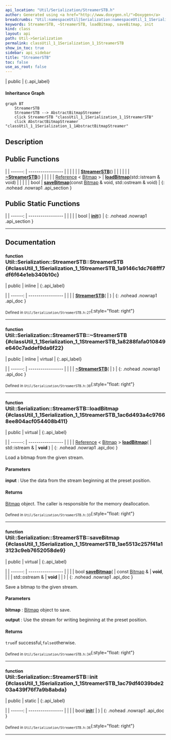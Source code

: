 ```yaml
---
api_location: "Util/Serialization/StreamerSTB.h"
author: Generated using <a href="http://www.doxygen.nl/">Doxygen</a>
breadcrumbs: "Util:namespaceUtil|Serialization:namespaceUtil_1_1Serialization"
keywords: StreamerSTB, ~StreamerSTB, loadBitmap, saveBitmap, init
kind: class
layout: api
path: Util->Serialization
permalink: classUtil_1_1Serialization_1_1StreamerSTB
show_in_toc: true
sidebar: api_sidebar
title: "StreamerSTB"
toc: false
use_as_root: false
---
```


| public |
{:.api_label}

#### Inheritance Graph

```mermaid
graph BT
	StreamerSTB
	StreamerSTB --> AbstractBitmapStreamer
	click StreamerSTB "classUtil_1_1Serialization_1_1StreamerSTB"
	click AbstractBitmapStreamer "classUtil_1_1Serialization_1_1AbstractBitmapStreamer"
```

## Description





## Public Functions

|
| ------: | ----------------- |
|  | |
|  | **[StreamerSTB](#classUtil_1_1Serialization_1_1StreamerSTB_1a9146c1dc768fff7df6f64e1eb340b10c)**() |
|  | |
|  | **[~StreamerSTB](#classUtil_1_1Serialization_1_1StreamerSTB_1a8288fafa010849e640c7addef9da6f22)**() |
|  | |
| [Reference](classUtil_1_1Reference) < [Bitmap](classUtil_1_1Bitmap) > | **[loadBitmap](#classUtil_1_1Serialization_1_1StreamerSTB_1ac6d493a4c97668ee804acf054408b411)**(std::istream & void) |
|  | |
| bool | **[saveBitmap](#classUtil_1_1Serialization_1_1StreamerSTB_1ae5513c257f41a13123c9eb7652058de9)**(const [Bitmap](classUtil_1_1Bitmap) & void, std::ostream & void) |
{: .nohead .nowrap1 .api_section }


## Public Static Functions

|
| ------: | ----------------- |
|  | |
| bool | **[init](#classUtil_1_1Serialization_1_1StreamerSTB_1ac79df4039bde203a439f76f7a9b8abda)**() |
{: .nohead .nowrap1 .api_section }


-------------------------------------------------------------------

## Documentation

### <small>function</small><br/> Util::Serialization::StreamerSTB::StreamerSTB {#classUtil_1_1Serialization_1_1StreamerSTB_1a9146c1dc768fff7df6f64e1eb340b10c}

| public | inline |
{:.api_label}

|
| ------: | ----------------- |
|  |
|  **[StreamerSTB](#classUtil_1_1Serialization_1_1StreamerSTB_1a9146c1dc768fff7df6f64e1eb340b10c)**( |  ) |
{: .nohead .nowrap1 .api_doc }





<sub>Defined in `Util/Serialization/StreamerSTB.h:27`</sub>{:style="float: right"}

-------------------------------------------------------------------

### <small>function</small><br/> Util::Serialization::StreamerSTB::~StreamerSTB {#classUtil_1_1Serialization_1_1StreamerSTB_1a8288fafa010849e640c7addef9da6f22}

| public | inline | virtual |
{:.api_label}

|
| ------: | ----------------- |
|  |
|  **[~StreamerSTB](#classUtil_1_1Serialization_1_1StreamerSTB_1a8288fafa010849e640c7addef9da6f22)**( |  ) |
{: .nohead .nowrap1 .api_doc }





<sub>Defined in `Util/Serialization/StreamerSTB.h:30`</sub>{:style="float: right"}

-------------------------------------------------------------------

### <small>function</small><br/> Util::Serialization::StreamerSTB::loadBitmap {#classUtil_1_1Serialization_1_1StreamerSTB_1ac6d493a4c97668ee804acf054408b411}

| public | virtual |
{:.api_label}

|
| ------: | ----------------- |
|  |
| [Reference](classUtil_1_1Reference) < [Bitmap](classUtil_1_1Bitmap) > **[loadBitmap](#classUtil_1_1Serialization_1_1StreamerSTB_1ac6d493a4c97668ee804acf054408b411)**( | std::istream & | **void** ) |
{: .nohead .nowrap1 .api_doc }



Load a bitmap from the given stream.


#### Parameters
**input**
:  Use the data from the stream beginning at the preset position.




#### Returns
 [Bitmap](classUtil_1_1Bitmap) object. The caller is responsible for the memory deallocation.





<sub>Defined in `Util/Serialization/StreamerSTB.h:33`</sub>{:style="float: right"}

-------------------------------------------------------------------

### <small>function</small><br/> Util::Serialization::StreamerSTB::saveBitmap {#classUtil_1_1Serialization_1_1StreamerSTB_1ae5513c257f41a13123c9eb7652058de9}

| public | virtual |
{:.api_label}

|
| ------: | ----------------- |
|  |
| bool **[saveBitmap](#classUtil_1_1Serialization_1_1StreamerSTB_1ae5513c257f41a13123c9eb7652058de9)**( | const [Bitmap](classUtil_1_1Bitmap) & | **void**, |
| | std::ostream & | **void** |
|   ) |
{: .nohead .nowrap1 .api_doc }



Save a bitmap to the given stream.


#### Parameters
**bitmap**
:   [Bitmap](classUtil_1_1Bitmap) object to save.



**output**
:  Use the stream for writing beginning at the preset position.




#### Returns
`true`if successful,`false`otherwise.





<sub>Defined in `Util/Serialization/StreamerSTB.h:34`</sub>{:style="float: right"}

-------------------------------------------------------------------

### <small>function</small><br/> Util::Serialization::StreamerSTB::init {#classUtil_1_1Serialization_1_1StreamerSTB_1ac79df4039bde203a439f76f7a9b8abda}

| public | static |
{:.api_label}

|
| ------: | ----------------- |
|  |
| bool **[init](#classUtil_1_1Serialization_1_1StreamerSTB_1ac79df4039bde203a439f76f7a9b8abda)**( |  ) |
{: .nohead .nowrap1 .api_doc }





<sub>Defined in `Util/Serialization/StreamerSTB.h:36`</sub>{:style="float: right"}

-------------------------------------------------------------------

